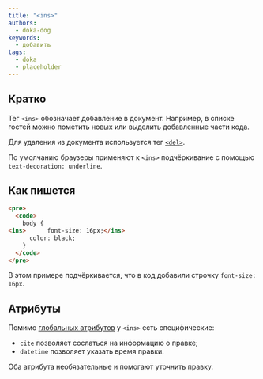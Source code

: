 ```yaml
---
title: "<ins>"
authors:
  - doka-dog
keywords:
  - добавить
tags:
  - doka
  - placeholder
---
```


## Кратко

Тег `<ins>` обозначает добавление в документ. Например, в списке гостей можно пометить новых или выделить добавленные части кода.

Для удаления из документа используется тег [`<del>`](/html/del).

По умолчанию браузеры применяют к `<ins>` подчёркивание с помощью `text-decoration: underline`.

## Как пишется

```html
<pre>
  <code>
    body {
<ins>      font-size: 16px;</ins>
      color: black;
    }
  </code>
</pre>
```

В этом примере подчёркивается, что в код добавили строчку `font-size: 16px`.

## Атрибуты

Помимо [глобальных атрибутов](/html/global-attrs) у `<ins>` есть специфические:

- `cite` позволяет сослаться на информацию о правке;
- `datetime` позволяет указать время правки.

Оба атрибута необязательные и помогают уточнить правку.
